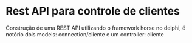 # Rest API para controle de clientes  
Construção de uma REST API utilizando o framework horse no delphi, é notório dois models: connection/cliente e um controller: cliente

